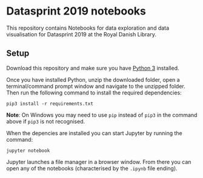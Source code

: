# Datasprint 2019 notebooks
This repository contains Notebooks for data exploration and data visualisation for Datasprint 2019 at the Royal Danish Library.

## Setup
Download this repository and make sure you have [Python 3](https://www.python.org/about/gettingstarted/) installed.

Once you have installed Python, unzip the downloaded folder, open a terminal/command prompt window and navigate to the unzipped folder. Then run the following command to install the required dependencies:

`pip3 install -r requirements.txt`

**Note**: On Windows you may need to use `pip` instead of `pip3` in the command above if `pip3` is not recognised.

When the depencies are installed you can start Jupyter by running the command:

`jupyter notebook`

Jupyter launches a file manager in a browser window. From there you can open any of the notebooks (characterised by the `.ipynb` file ending).